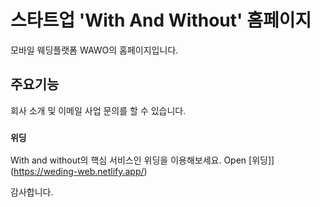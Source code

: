 # 스타트업 'With And Without' 홈페이지

모바일 웨딩플랫폼 WAWO의 홈페이지입니다.

## 주요기능

회사 소개 및 이메일 사업 문의를 할 수 있습니다.

### `위딩`

With and without의 핵심 서비스인 위딩을 이용해보세요.
Open [위딩]](https://weding-web.netlify.app/)

감사합니다.

